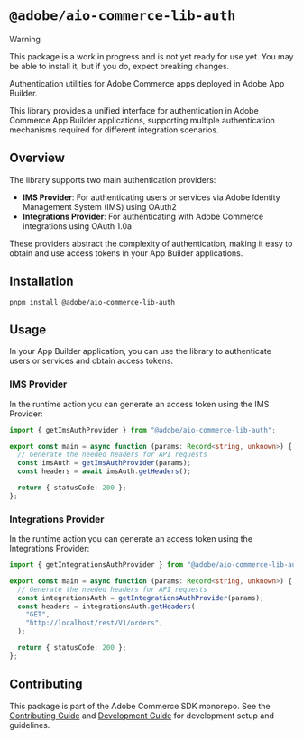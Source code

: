 # `@adobe/aio-commerce-lib-auth`

> [!WARNING]
> This package is a work in progress and is not yet ready for use yet. You may be able to install it, but if you do, expect breaking changes.

Authentication utilities for Adobe Commerce apps deployed in Adobe App Builder.

This library provides a unified interface for authentication in Adobe Commerce App Builder applications, supporting multiple authentication mechanisms required for different integration scenarios.

## Overview

The library supports two main authentication providers:

- **IMS Provider**: For authenticating users or services via Adobe Identity Management System (IMS) using OAuth2
- **Integrations Provider**: For authenticating with Adobe Commerce integrations using OAuth 1.0a

These providers abstract the complexity of authentication, making it easy to obtain and use access tokens in your App Builder applications.

## Installation

```shell
pnpm install @adobe/aio-commerce-lib-auth
```

## Usage

In your App Builder application, you can use the library to authenticate users or services and obtain access tokens.

### IMS Provider

In the runtime action you can generate an access token using the IMS Provider:

```typescript
import { getImsAuthProvider } from "@adobe/aio-commerce-lib-auth";

export const main = async function (params: Record<string, unknown>) {
  // Generate the needed headers for API requests
  const imsAuth = getImsAuthProvider(params);
  const headers = await imsAuth.getHeaders();

  return { statusCode: 200 };
};
```

### Integrations Provider

In the runtime action you can generate an access token using the Integrations Provider:

```typescript
import { getIntegrationsAuthProvider } from "@adobe/aio-commerce-lib-auth";

export const main = async function (params: Record<string, unknown>) {
  // Generate the needed headers for API requests
  const integrationsAuth = getIntegrationsAuthProvider(params);
  const headers = integrationsAuth.getHeaders(
    "GET",
    "http://localhost/rest/V1/orders",
  );

  return { statusCode: 200 };
};
```

## Contributing

This package is part of the Adobe Commerce SDK monorepo. See the [Contributing Guide](https://github.com/adobe/aio-commerce-sdk/blob/main/.github/CONTRIBUTING.md) and [Development Guide](https://github.com/adobe/aio-commerce-sdk/blob/main/.github/DEVELOPMENT.md) for development setup and guidelines.

